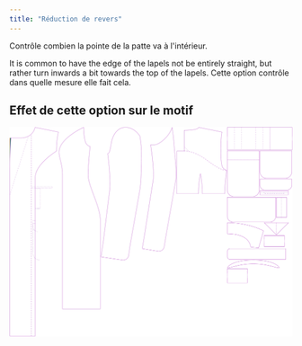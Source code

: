 ```yaml
---
title: "Réduction de revers"
---
```


Contrôle combien la pointe de la patte va à l'intérieur.

It is common to have the edge of the lapels not be entirely straight, but rather turn inwards a bit towards the top of the lapels. Cette option contrôle dans quelle mesure elle fait cela.

## Effet de cette option sur le motif

![Cette image montre l'effet de cette option en superposant plusieurs variantes qui ont une valeur différente pour cette option](carlita_lapelreduction_sample.svg "Effet de cette option sur le modèle")
